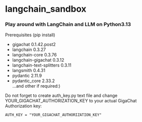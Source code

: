 # langchain_sandbox
### Play around with LangChain and LLM on Python3.13

Prerequisites (pip install)
- gigachat                 0.1.42.post2
- langchain                0.3.27
- langchain-core           0.3.76
- langchain-gigachat       0.3.12
- langchain-text-splitters 0.3.11
- langsmith                0.4.31
- pydantic                 2.11.9
- pydantic_core            2.33.2</br>
...and other if required:)</br>

Do not forget to create auth_key.py text file and change YOUR_GIGACHAT_AUTHORIZATION_KEY to your actual GigaChat Authorization key:

```AUTH_KEY = "YOUR_GIGACHAT_AUTHORIZATION_KEY"```

